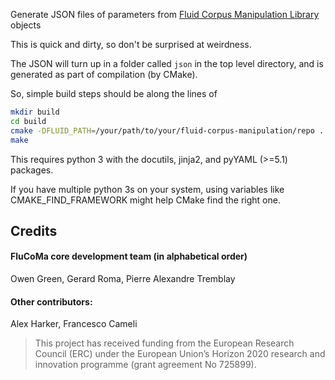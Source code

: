 Generate JSON files of parameters from [Fluid Corpus Manipulation Library](https://github.com/flucoma/flucoma-core) objects

This is quick and dirty, so don't be surprised at weirdness.

The JSON will turn up in a folder called `json` in the top level directory, and is generated as part of compilation (by CMake).

So, simple build steps should be along the lines of
```bash
mkdir build
cd build
cmake -DFLUID_PATH=/your/path/to/your/fluid-corpus-manipulation/repo ..
make
```

This requires python 3 with the docutils, jinja2, and pyYAML (>=5.1)  packages. 

If you have multiple python 3s on your system, using variables like CMAKE_FIND_FRAMEWORK might help CMake find the right one. 

## Credits 
#### FluCoMa core development team (in alphabetical order)
Owen Green, Gerard Roma, Pierre Alexandre Tremblay

#### Other contributors:
Alex Harker, Francesco Cameli

> This project has received funding from the European Research Council (ERC) under the European Union’s Horizon 2020 research and innovation programme (grant agreement No 725899).
